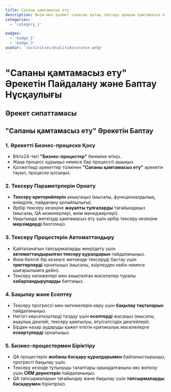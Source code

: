 ```yaml
---
title: Сапаны қамтамасыз ету
description: Өнім мен қызмет сапасын қатаң тексеру арқылы қамтамасыз ету.
categories:
  - 'category_1'

badges:
  - 'badge_2'
  - 'badge_3'
avatar: '/activities/QualityAssurance.webp'
---
```

# "Сапаны қамтамасыз ету" Әрекетін Пайдалану және Баптау Нұсқаулығы

## Әрекет сипаттамасы

## **"Сапаны қамтамасыз ету" Әрекетін Баптау**

### 1. Әрекетті Бизнес-процеске Қосу
- Bitrix24-тегі **"Бизнес-процестер"** бөліміне өтіңіз.
- Жаңа процесс құрыңыз немесе бар процессті ашыңыз.
- Қолжетімді әрекеттер тізімінен **"Сапаны қамтамасыз ету"** әрекетін тауып, процеске қосыңыз.

### 2. Тексеру Параметрлерін Орнату
- **Тексеру критерийлерін** анықтаңыз (мысалы, функционалдылық, өнімділік, пайдалану қолайлылығы).
- Әрбір тексеру кезеңіне **жауапты тұлғаларды** тағайындаңыз (мысалы, QA инженерлері, өнім менеджерлері).
- Уақытында жеткізуді қамтамасыз ету үшін әрбір тексеру кезеңіне **мерзімдерді** белгілеңіз.

### 3. Тексеру Процестерін Автоматтандыру
- Қайталанатын тапсырмаларды жеңілдету үшін **автоматтандырылған тексеру құралдарын** пайдаланыңыз.
- Өнім белгілі бір кезеңге жеткенде тексеруді бастау үшін **триггерлерді** орнатыңыз (мысалы, әзірлеуден кейін немесе шығарылымға дейін).
- Тексеру нәтижелері мен анықталған мәселелер туралы **хабарландыруларды** баптаңыз.

### 4. Бақылау және Есептеу
- Тексеру прогрессі мен нәтижелерін көру үшін **бақылау тақталарын** пайдаланыңыз.
- Негізгі көрсеткіштерді талдау үшін **есептерді** жасаңыз (мысалы, ақаулық деңгейі, тексеру қамтылуы, өту/сәтсіздік деңгейлері).
- Бірден назар аударуды қажет ететін критикалық мәселелерге **ескертулерді** орнатыңыз.

### 5. Бизнес-процестермен Біріктіру
- QA процестерін **жобаны басқару құралдарымен** байланыстырыңыз, прогресті бақылау үшін.
- Тексеру кезінде тұтынушы талаптары орындалғанына көз жеткізу үшін **CRM деректерін** пайдаланыңыз.
- QA тапсырмаларын тағайындау және бақылау үшін **тапсырмаларды басқарумен** біріктіріңіз.